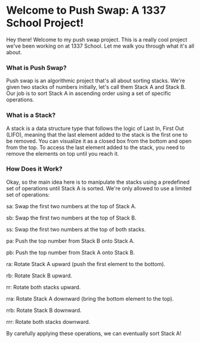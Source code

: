 # Welcome to Push Swap: A 1337 School Project!
Hey there! Welcome to my push swap project. This is a really cool project we've been working on at 1337 School. Let me walk you through what it's all about.

### What is Push Swap?
Push swap is an algorithmic project that's all about sorting stacks. We're given two stacks of numbers initially, let's call them Stack A and Stack B. Our job is to sort Stack A in ascending order using a set of specific operations.

### What is a Stack?
A stack is a data structure type that follows the logic of Last In, First Out (LIFO), meaning that the last element added to the stack is the first one to be removed. You can visualize it as a closed box from the bottom and open from the top. To access the last element added to the stack, you need to remove the elements on top until you reach it.

### How Does it Work?
Okay, so the main idea here is to manipulate the stacks using a predefined set of operations until Stack A is sorted. We're only allowed to use a limited set of operations:

sa: Swap the first two numbers at the top of Stack A.

sb: Swap the first two numbers at the top of Stack B.  

ss: Swap the first two numbers at the top of both stacks.

pa: Push the top number from Stack B onto Stack A.

pb: Push the top number from Stack A onto Stack B.

ra: Rotate Stack A upward (push the first element to the bottom).

rb: Rotate Stack B upward.

rr: Rotate both stacks upward.

rra: Rotate Stack A downward (bring the bottom element to the top).

rrb: Rotate Stack B downward.

rrr: Rotate both stacks downward.

By carefully applying these operations, we can eventually sort Stack A!
